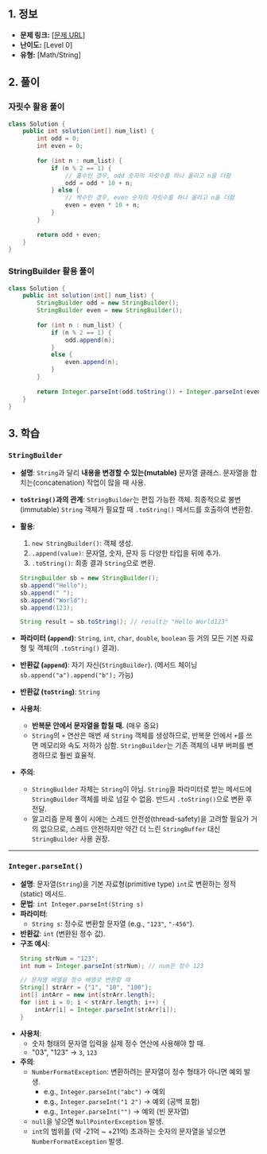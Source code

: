 ## 1. 정보

* **문제 링크:** [[문제 URL](https://school.programmers.co.kr/learn/courses/30/lessons/181928?language=java)]
* **난이도:** [Level 0]
* **유형:** [Math/String]

## 2. 풀이
### 자릿수 활용 풀이
```java
class Solution {
    public int solution(int[] num_list) {
        int odd = 0;
        int even = 0;
        
        for (int n : num_list) {
            if (n % 2 == 1) {
                // 홀수인 경우, odd 숫자의 자릿수를 하나 올리고 n을 더함
                odd = odd * 10 + n;
            } else {
                // 짝수인 경우, even 숫자의 자릿수를 하나 올리고 n을 더함
                even = even * 10 + n;
            }
        }
        
        return odd + even;
    }
}
```
### StringBuilder 활용 풀이
```java
class Solution {
    public int solution(int[] num_list) {
        StringBuilder odd = new StringBuilder();
        StringBuilder even = new StringBuilder();
        
        for (int n : num_list) {
            if (n % 2 == 1) {
                odd.append(n);
            }
            else {
                even.append(n);
            }
        }
        
        return Integer.parseInt(odd.toString()) + Integer.parseInt(even.toString());
    }
}
```

## 3. 학습
### `StringBuilder`

* **설명**: `String`과 달리 **내용을 변경할 수 있는(mutable)** 문자열 클래스. 문자열을 합치는(concatenation) 작업이 많을 때 사용.
* **`toString()`과의 관계**: `StringBuilder`는 편집 가능한 객체. 최종적으로 불변(immutable) `String` 객체가 필요할 때 `.toString()` 메서드를 호출하여 변환함.
* **활용**:
    1.  `new StringBuilder()`: 객체 생성.
    2.  `.append(value)`: 문자열, 숫자, 문자 등 다양한 타입을 뒤에 추가.
    3.  `.toString()`: 최종 결과 `String`으로 변환.
  
    ```java
    StringBuilder sb = new StringBuilder();
    sb.append("Hello");
    sb.append(" ");
    sb.append("World");
    sb.append(123);

    String result = sb.toString(); // result는 "Hello World123"
    ```
* **파라미터 (`append`)**: `String`, `int`, `char`, `double`, `boolean` 등 거의 모든 기본 자료형 및 객체(의 `.toString()` 결과).
* **반환값 (`append`)**: 자기 자신(`StringBuilder`). (메서드 체이닝 `sb.append("a").append("b");` 가능)
* **반환값 (`toString`)**: `String`
* **사용처**:
    * **반복문 안에서 문자열을 합칠 때.** (매우 중요)
    * `String`의 `+` 연산은 매번 새 `String` 객체를 생성하므로, 반복문 안에서 `+`를 쓰면 메모리와 속도 저하가 심함. `StringBuilder`는 기존 객체의 내부 버퍼를 변경하므로 훨씬 효율적.
* **주의**:
    * `StringBuilder` 자체는 `String`이 아님. `String`을 파라미터로 받는 메서드에 `StringBuilder` 객체를 바로 넘길 수 없음. 반드시 `.toString()`으로 변환 후 전달.
    * 알고리즘 문제 풀이 시에는 스레드 안전성(thread-safety)을 고려할 필요가 거의 없으므로, 스레드 안전하지만 약간 더 느린 `StringBuffer` 대신 `StringBuilder` 사용 권장.

---

### `Integer.parseInt()`

* **설명**: 문자열(`String`)을 기본 자료형(primitive type) `int`로 변환하는 정적(static) 메서드.
* **문법**: `int Integer.parseInt(String s)`
* **파라미터**:
    * `String s`: 정수로 변환할 문자열 (e.g., `"123"`, `"-456"`).
* **반환값**: `int` (변환된 정수 값).
* **구조 예시**:
    ```java
    String strNum = "123";
    int num = Integer.parseInt(strNum); // num은 정수 123

    // 문자열 배열을 정수 배열로 변환할 때
    String[] strArr = {"1", "10", "100"};
    int[] intArr = new int[strArr.length];
    for (int i = 0; i < strArr.length; i++) {
        intArr[i] = Integer.parseInt(strArr[i]);
    }
    ```
* **사용처**:
    * 숫자 형태의 문자열 입력을 실제 정수 연산에 사용해야 할 때.
    * "03", "123" -> `3`, `123`
* **주의**:
    * `NumberFormatException`: 변환하려는 문자열이 정수 형태가 아니면 예외 발생.
        * e.g., `Integer.parseInt("abc")` -> 예외
        * e.g., `Integer.parseInt("1 2")` -> 예외 (공백 포함)
        * e.g., `Integer.parseInt("")` -> 예외 (빈 문자열)
    * `null`을 넣으면 `NullPointerException` 발생.
    * `int`의 범위를 (약 -21억 ~ +21억) 초과하는 숫자의 문자열을 넣으면 `NumberFormatException` 발생.

